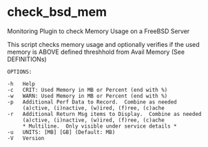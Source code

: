 # check_bsd_mem
Monitoring Plugin to check Memory Usage on a FreeBSD Server

This script checks memory usage and optionally verifies if the used memory
is ABOVE defined threshhold from Avail Memory (See DEFINITIONs)

	OPTIONS:

	-h   Help
	-c   CRIT: Used Memory in MB or Percent (end with %)
	-w   WARN: Used Memory in MB or Percent (end with %)
	-p   Additional Perf Data to Record.  Combine as needed
	     (a)ctive, (i)nactive, (w)ired, (f)ree, (c)ache
	-r   Additional Return Msg items to Display.  Combine as needed
	     (a)ctive, (i)nactive, (w)ired, (f)ree, (c)ache
	     * Multiline.  Only visible under service details *
	-u   UNITS: [MB] [GB] (Default: MB)
	-V   Version
